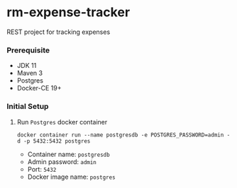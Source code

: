 # rm-expense-tracker
REST project for tracking expenses

### Prerequisite
- JDK 11
- Maven 3
- Postgres 
- Docker-CE 19+

### Initial Setup
1. Run `Postgres` docker container
    ```
   docker container run --name postgresdb -e POSTGRES_PASSWORD=admin -d -p 5432:5432 postgres
   ```
   - Container name: `postgresdb`
   - Admin password: `admin`
   - Port: `5432`
   - Docker image name: `postgres`